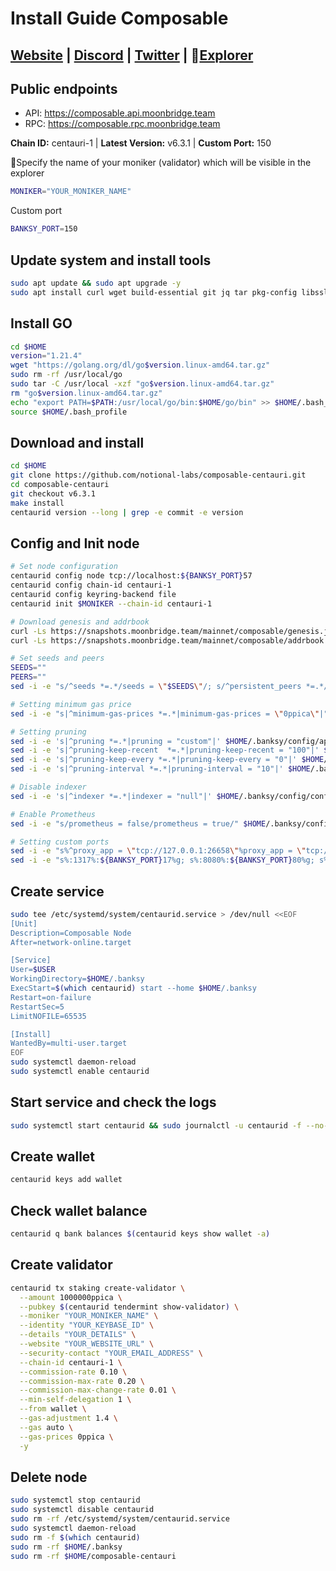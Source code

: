 # Install Guide Composable

## [Website](https://www.composable.finance/) | [Discord](https://discord.gg/composable) | [Twitter](https://twitter.com/ComposableFin) | :satellite:[Explorer](https://explorer.moonbridge.team/Centauri)

## Public endpoints

- API: <https://composable.api.moonbridge.team>
- RPC: <https://composable.rpc.moonbridge.team>

**Chain ID:** centauri-1 | **Latest Version:** v6.3.1 | **Custom Port:** 150

:red_circle:Specify the name of your moniker (validator) which will be visible in the explorer

```bash
MONIKER="YOUR_MONIKER_NAME"
```

Custom port

```bash
BANKSY_PORT=150
```

## Update system and install tools

```bash
sudo apt update && sudo apt upgrade -y
sudo apt install curl wget build-essential git jq tar pkg-config libssl-dev liblz4-tool ncdu bashtop -y
```

## Install GO

```bash
cd $HOME
version="1.21.4"
wget "https://golang.org/dl/go$version.linux-amd64.tar.gz"
sudo rm -rf /usr/local/go
sudo tar -C /usr/local -xzf "go$version.linux-amd64.tar.gz"
rm "go$version.linux-amd64.tar.gz"
echo "export PATH=$PATH:/usr/local/go/bin:$HOME/go/bin" >> $HOME/.bash_profile
source $HOME/.bash_profile
```

## Download and install

```bash
cd $HOME
git clone https://github.com/notional-labs/composable-centauri.git
cd composable-centauri
git checkout v6.3.1
make install
centaurid version --long | grep -e commit -e version
```

## Config and Init node

```bash
# Set node configuration
centaurid config node tcp://localhost:${BANKSY_PORT}57
centaurid config chain-id centauri-1
centaurid config keyring-backend file
centaurid init $MONIKER --chain-id centauri-1

# Download genesis and addrbook
curl -Ls https://snapshots.moonbridge.team/mainnet/composable/genesis.json > $HOME/.banksy/config/genesis.json
curl -Ls https://snapshots.moonbridge.team/mainnet/composable/addrbook.json > $HOME/.banksy/config/addrbook.json

# Set seeds and peers
SEEDS=""
PEERS=""
sed -i -e "s/^seeds *=.*/seeds = \"$SEEDS\"/; s/^persistent_peers *=.*/persistent_peers = \"$PEERS\"/" $HOME/.banksy/config/config.toml

# Setting minimum gas price
sed -i -e "s|^minimum-gas-prices *=.*|minimum-gas-prices = \"0ppica\"|" $HOME/.banksy/config/app.toml

# Setting pruning
sed -i -e 's|^pruning *=.*|pruning = "custom"|' $HOME/.banksy/config/app.toml
sed -i -e 's|^pruning-keep-recent  *=.*|pruning-keep-recent = "100"|' $HOME/.banksy/config/app.toml
sed -i -e 's|^pruning-keep-every *=.*|pruning-keep-every = "0"|' $HOME/.banksy/config/app.toml
sed -i -e 's|^pruning-interval *=.*|pruning-interval = "10"|' $HOME/.banksy/config/app.toml

# Disable indexer
sed -i -e 's|^indexer *=.*|indexer = "null"|' $HOME/.banksy/config/config.toml

# Enable Prometheus
sed -i -e "s/prometheus = false/prometheus = true/" $HOME/.banksy/config/config.toml

# Setting custom ports
sed -i -e "s%^proxy_app = \"tcp://127.0.0.1:26658\"%proxy_app = \"tcp://127.0.0.1:${BANKSY_PORT}58\"%; s%^laddr = \"tcp://127.0.0.1:26657\"%laddr = \"tcp://0.0.0.0:${BANKSY_PORT}57\"%; s%^pprof_laddr = \"localhost:6060\"%pprof_laddr = \"localhost:${BANKSY_PORT}60\"%; s%^laddr = \"tcp://0.0.0.0:26656\"%laddr = \"tcp://0.0.0.0:${BANKSY_PORT}56\"%; s%^external_address = \"\"%external_address = \"$(wget -qO- eth0.me):${BANKSY_PORT}56\"%; s%^prometheus_listen_addr = \":26660\"%prometheus_listen_addr = \":${BANKSY_PORT}66\"%" $HOME/.banksy/config/config.toml
sed -i -e "s%:1317%:${BANKSY_PORT}17%g; s%:8080%:${BANKSY_PORT}80%g; s%:9090%:${BANKSY_PORT}90%g; s%:9091%:${BANKSY_PORT}91%g; s%:8545%:${BANKSY_PORT}45%g; s%:8546%:${BANKSY_PORT}46%g; s%:6065%:${BANKSY_PORT}65%g" $HOME/.banksy/config/app.toml
```

## Create service

```bash
sudo tee /etc/systemd/system/centaurid.service > /dev/null <<EOF
[Unit]
Description=Composable Node
After=network-online.target

[Service]
User=$USER
WorkingDirectory=$HOME/.banksy
ExecStart=$(which centaurid) start --home $HOME/.banksy
Restart=on-failure
RestartSec=5
LimitNOFILE=65535

[Install]
WantedBy=multi-user.target
EOF
sudo systemctl daemon-reload
sudo systemctl enable centaurid
```

## Start service and check the logs

```bash
sudo systemctl start centaurid && sudo journalctl -u centaurid -f --no-hostname -o cat
```

## Create wallet

```bash
centaurid keys add wallet
```

## Check wallet balance

```bash
centaurid q bank balances $(centaurid keys show wallet -a)
```

## Create validator

```bash
centaurid tx staking create-validator \
  --amount 1000000ppica \
  --pubkey $(centaurid tendermint show-validator) \
  --moniker "YOUR_MONIKER_NAME" \
  --identity "YOUR_KEYBASE_ID" \
  --details "YOUR_DETAILS" \
  --website "YOUR_WEBSITE_URL" \
  --security-contact "YOUR_EMAIL_ADDRESS" \
  --chain-id centauri-1 \
  --commission-rate 0.10 \
  --commission-max-rate 0.20 \
  --commission-max-change-rate 0.01 \
  --min-self-delegation 1 \
  --from wallet \
  --gas-adjustment 1.4 \
  --gas auto \
  --gas-prices 0ppica \
  -y
```

## Delete node

```bash
sudo systemctl stop centaurid
sudo systemctl disable centaurid
sudo rm -rf /etc/systemd/system/centaurid.service
sudo systemctl daemon-reload
sudo rm -f $(which centaurid) 
sudo rm -rf $HOME/.banksy 
sudo rm -rf $HOME/composable-centauri
```
